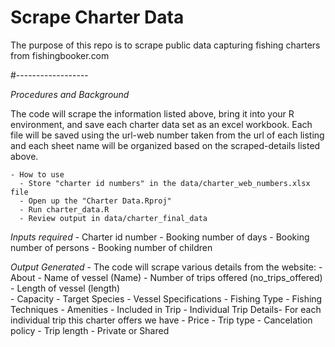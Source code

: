   
  # Scrape Charter Data
  The purpose of this repo is to scrape public data capturing fishing charters from fishingbooker.com 
  
  #------------------
  
  *Procedures and Background*  
  
  The code will scrape the information listed above, bring it into your R environment, and save each charter data set as an excel workbook.  Each file will be saved using the url-web number taken from the url of each listing and each sheet name will be organized based on the scraped-details listed above. 
  
    - How to use
      - Store "charter id numbers" in the data/charter_web_numbers.xlsx file
      - Open up the "Charter Data.Rproj"
      - Run charter_data.R
      - Review output in data/charter_final_data
    
  *Inputs required*
      - Charter id number
      - Booking number of days 
      - Booking number of persons
      - Booking number of children 
   
   *Output Generated*
    - The code will scrape various details from the website: 
      - About
        - Name of vessel (Name)
        - Number of trips offered (no_trips_offered)
        - Length of vessel (length)  
        - Capacity 
       - Target Species 
       - Vessel Specifications 
       - Fishing Type 
       - Fishing Techniques
       - Amenities
       - Included in Trip 
       - Individual Trip Details- For each individual trip this charter offers we have 
          - Price 
          - Trip type 
          - Cancelation policy 
          - Trip length 
          - Private or Shared 

